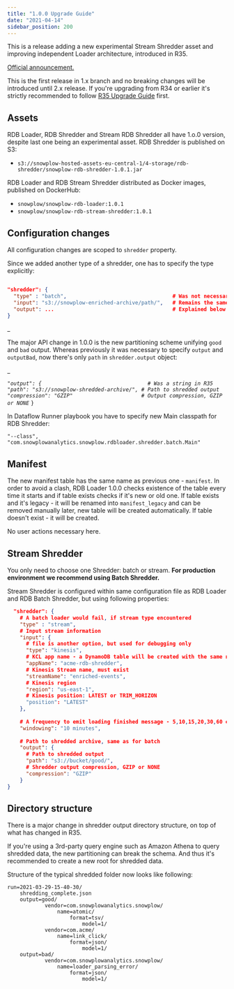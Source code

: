 ```yaml
---
title: "1.0.0 Upgrade Guide"
date: "2021-04-14"
sidebar_position: 200
---
```


This is a release adding a new experimental Stream Shredder asset and improving independent Loader architecture, introduced in R35.

[Official announcement.](https://discourse.snowplow.io/t/snowplow-rdb-loader-1-0-0-released/5017)

This is the first release in 1.x branch and no breaking changes will be introduced until 2.x release. If you're upgrading from R34 or earlier it's strictly recommended to follow [R35 Upgrade Guide](/docs/pipeline-components-and-applications/loaders-storage-targets/snowplow-rdb-loader/previous-versions/snowplow-rdb-loader/upgrade-guides/r35-upgrade-guide/index.md) first.

## Assets

RDB Loader, RDB Shredder and Stream RDB Shredder all have 1.o.0 version, despite last one being an experimental asset. RDB Shredder is published on S3:

- `s3://snowplow-hosted-assets-eu-central-1/4-storage/rdb-shredder/snowplow-rdb-shredder-1.0.1.jar`

RDB Loader and RDB Stream Shredder distributed as Docker images, published on DockerHub:

- `snowplow/snowplow-rdb-loader:1.0.1`
- `snowplow/snowplow-rdb-stream-shredder:1.0.1`

## Configuration changes

All configuration changes are scoped to `shredder` property.

Since we added another type of a shredder, one has to specify the type explicitly:

```json

"shredder": {
  "type" : "batch",                                  # Was not necessary in R35
  "input": "s3://snowplow-enriched-archive/path/",   # Remains the same
  "output": ...                                      # Explained below
}
```

_

The major API change in 1.0.0 is the new partitioning scheme unifying `good` and `bad` output. Whereas previously it was necessary to specify `output` and `outputBad`, now there's only `path` in `shredder.output` object:

_

_`"output": {                                  # Was a string in R35
  "path": "s3://snowplow-shredded-archive/", # Path to shredded output
  "compression": "GZIP"                      # Output compression, GZIP or NONE`_ `}`

In Dataflow Runner playbook you have to specify new Main classpath for RDB Shredder:

```text
"--class", "com.snowplowanalytics.snowplow.rdbloader.shredder.batch.Main"
```

## Manifest

The new manifest table has the same name as previous one - `manifest`. In order to avoid a clash, RDB Loader 1.0.0 checks existence of the table every time it starts and if table exists checks if it's new or old one. If table exists and it's legacy - it will be renamed into `manifest_legacy` and can be removed manually later, new table will be created automatically. If table doesn't exist - it will be created.

No user actions necessary here.

## Stream Shredder

You only need to choose one Shredder: batch or stream. **For production environment we recommend using Batch Shredder.**

Stream Shredder is configured within same configuration file as RDB Loader and RDB Batch Shredder, but using following properties:

```json
  "shredder": {       
    # A batch loader would fail, if stream type encountered
    "type" : "stream",       
    # Input stream information         
    "input": {                
      # file is another option, but used for debugging only               
      "type": "kinesis",        
      # KCL app name - a DynamoDB table will be created with the same name       
      "appName": "acme-rdb-shredder",       
      # Kinesis Stream name, must exist     
      "streamName": "enriched-events",       
      # Kinesis region       
      "region": "us-east-1",       
      # Kinesis position: LATEST or TRIM_HORIZON
      "position": "LATEST"       
    },       
                
    # A frequency to emit loading finished message - 5,10,15,20,30,60 etc minutes, this is what controls how often your data will be loaded
    "windowing": "10 minutes",       
                
    # Path to shredded archive, same as for batch      
    "output": {       
      # Path to shredded output       
      "path": "s3://bucket/good/",       
      # Shredder output compression, GZIP or NONE       
      "compression": "GZIP"       
    }
}
```

## Directory structure

There is a major change in shredder output directory structure, on top of what has changed in R35.

If you're using a 3rd-party query engine such as Amazon Athena to query shredded data, the new partitioning can break the schema. And thus it's recommended to create a new root for shredded data.

Structure of the typical shredded folder now looks like following:

```text
run=2021-03-29-15-40-30/
    shredding_complete.json
    output=good/
            vendor=com.snowplowanalytics.snowplow/
                name=atomic/
                    format=tsv/
                        model=1/
            vendor=com.acme/
                name=link_click/
                    format=json/
                        model=1/
    output=bad/
            vendor=com.snowplowanalytics.snowplow/
                name=loader_parsing_error/
                    format=json/
                        model=1/
```
